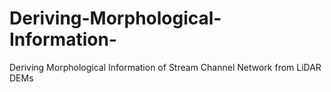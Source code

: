 # Deriving-Morphological-Information-
Deriving Morphological Information of Stream Channel Network from LiDAR DEMs
